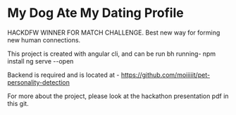 # My Dog Ate My Dating Profile

HACKDFW WINNER FOR MATCH CHALLENGE. Best new way for forming new human connections.

This project is created with angular cli, and can be run bh running-
npm install
ng serve --open 

Backend is required and is located at - https://github.com/moiiiiit/pet-personality-detection

For more about the project, please look at the hackathon presentation pdf in this git.
